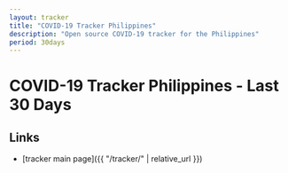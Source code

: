 ```yaml
---
layout: tracker
title: "COVID-19 Tracker Philippines"
description: "Open source COVID-19 tracker for the Philippines"
period: 30days
---
```


# COVID-19 Tracker Philippines - Last 30 Days

## Links
* [tracker main page]({{ "/tracker/" | relative_url }})

